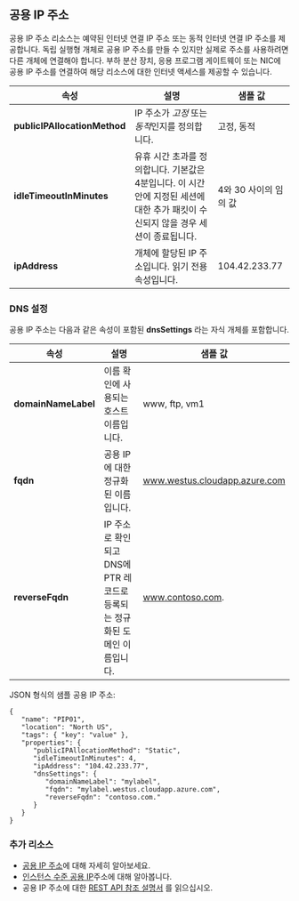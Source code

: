 ## <a name="public-ip-address"></a>공용 IP 주소
공용 IP 주소 리소스는 예약된 인터넷 연결 IP 주소 또는 동적 인터넷 연결 IP 주소를 제공합니다. 독립 실행형 개체로 공용 IP 주소를 만들 수 있지만 실제로 주소를 사용하려면 다른 개체에 연결해야 합니다. 부하 분산 장치, 응용 프로그램 게이트웨이 또는 NIC에 공용 IP 주소를 연결하여 해당 리소스에 대한 인터넷 액세스를 제공할 수 있습니다.  

| 속성 | 설명 | 샘플 값 |
| --- | --- | --- |
| **publicIPAllocationMethod** |IP 주소가 *고정* 또는 *동적*인지를 정의합니다. |고정, 동적 |
| **idleTimeoutInMinutes** |유휴 시간 초과를 정의합니다. 기본값은 4분입니다. 이 시간 안에 지정된 세션에 대한 추가 패킷이 수신되지 않을 경우 세션이 종료됩니다. |4와 30 사이의 임의 값 |
| **ipAddress** |개체에 할당된 IP 주소입니다. 읽기 전용 속성입니다. |104.42.233.77 |

### <a name="dns-settings"></a>DNS 설정
공용 IP 주소는 다음과 같은 속성이 포함된 **dnsSettings** 라는 자식 개체를 포함합니다.

| 속성 | 설명 | 샘플 값 |
| --- | --- | --- |
| **domainNameLabel** |이름 확인에 사용되는 호스트 이름입니다. |www, ftp, vm1 |
| **fqdn** |공용 IP에 대한 정규화된 이름입니다. |www.westus.cloudapp.azure.com |
| **reverseFqdn** |IP 주소로 확인되고 DNS에 PTR 레코드로 등록되는 정규화된 도메인 이름입니다. |www.contoso.com. |

JSON 형식의 샘플 공용 IP 주소:

    {
       "name": "PIP01",
       "location": "North US",
       "tags": { "key": "value" },
       "properties": {
          "publicIPAllocationMethod": "Static",
          "idleTimeoutInMinutes": 4,
          "ipAddress": "104.42.233.77",
          "dnsSettings": {
             "domainNameLabel": "mylabel",
             "fqdn": "mylabel.westus.cloudapp.azure.com",
             "reverseFqdn": "contoso.com."
          }
       }
    } 

### <a name="additional-resources"></a>추가 리소스
* [공용 IP 주소](../articles/virtual-network/virtual-networks-reserved-public-ip.md)에 대해 자세히 알아보세요.
* [인스턴스 수준 공용 IP](../articles/virtual-network/virtual-networks-instance-level-public-ip.md)주소에 대해 알아봅니다.
* 공용 IP 주소에 대한 [REST API 참조 설명서](https://msdn.microsoft.com/library/azure/mt163638.aspx) 를 읽으십시오.

